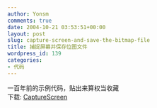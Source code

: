 ```yaml
---
author: Yonsm
comments: true
date: 2004-10-21 03:53:51+00:00
layout: post
slug: capture-screen-and-save-the-bitmap-file
title: 捕捉屏幕并保存位图文件
wordpress_id: 139
categories:
- 代码
---
```


一百年前的示例代码，贴出来算权当收藏  
下载: [CaptureScreen](up/1098273034.rar)
